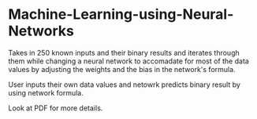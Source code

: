# Machine-Learning-using-Neural-Networks

Takes in 250 known inputs and their binary results and iterates through them while changing a neural network to accomadate for most of the data values by adjusting the weights and the bias in the network's formula. 

User inputs their own data values and netowrk predicts binary result by using network formula. 

Look at PDF for more details. 
